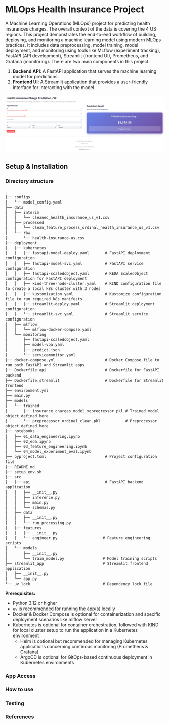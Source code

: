 # MLOps Health Insurance Project

A Machine Learning Operations (MLOps) project for predicting health insurances charges. The overall context of the data is covering the 4 US regions. This project demonstrates the end-to-end workflow of building, deploying, and monitoring a machine learning model using modern MLOps practices. It includes data preprocessing, model training, model deployment, and monitoring using tools like MLflow (experiment tracking), FastAPI (API development), Streamlit (frontend UI), Prometheus, and Grafana (monitoring). There are two main components in this project:

1. **Backend API**: A FastAPI application that serves the machine learning model for predictions.
2. **Frontend UI**: A Streamlit application that provides a user-friendly interface for interacting with the model.

![Health Insurance Frontend](assets/streamlit-frontend-ml-app.png)    

## Setup & Installation

### Directory structure

```
.
├── configs
│   └── model_config.yaml
├── data
│   ├── interim
│   │   └── cleaned_health_insurance_us_v1.csv
│   ├── processed
│   │   └── clean_feature_process_ordinal_health_insurance_us_v1.csv
│   └── raw
│       └── health-insurance-us.csv
├── deployment
│   ├── kubernetes
│   │   ├── fastapi-model-deploy.yaml       # FastAPI deployment configuration
│   │   ├── fastapi-model-svc.yaml          # FastAPI service configuration
│   │   ├── fastapi-scaledobject.yaml       # KEDA ScaledObject configuration for FastAPI deployment
│   │   ├── kind-three-node-cluster.yaml    # KIND configuration file to create a local k8s cluster with 3 nodes
│   │   ├── kustomization.yaml              # Kustomize configuration file to run required k8s manifests
│   │   ├── streamlit-deploy.yaml           # Streamlit deployment configuration
│   │   └── streamlit-svc.yaml              # Streamlit service configuration
│   ├── mlflow
│   │   └── mlflow-docker-compose.yaml
│   └── monitoring
│       ├── fastapi-scaledobject.yaml
│       ├── model-vpa.yaml
│       ├── predict.json
│       └── servicemonitor.yaml
├── docker-compose.yml                      # Docker Compose file to run both FastAPI and Streamlit apps
├── Dockerfile.api                          # Dockerfile for FastAPI backend
├── Dockerfile.streamlit                    # Dockerfile for Streamlit frontend
├── environment.yml
├── main.py
├── models
│   └── trained
│       ├── insurance_charges_model_xgbregressor.pkl # Trained model object defined here
│       └── preprocessor_ordinal_clean.pkl           # Preprocessor object defined here
├── notebooks
│   ├── 01_data_engineering.ipynb
│   ├── 02_eda.ipynb
│   ├── 03_feature_engineering.ipynb
│   └── 04_model_experiment_eval.ipynb
├── pyproject.toml                          # Project configuration file
├── README.md
├── setup_env.sh
├── src
│   ├── api                                 # FastAPI backend application
│   │   ├── __init__.py
│   │   ├── inference.py
│   │   ├── main.py
│   │   └── schemas.py
│   ├── data    
│   │   ├── __init__.py
│   │   └── run_processing.py
│   ├── features
│   │   ├── __init__.py
│   │   └── engineer.py                    # Feature engineering scripts
│   └── models
│       ├── __init__.py
│       └── train_model.py                 # Model training scripts 
├── streamlit_app                          # Streamlit frontend application
│   ├── __init__.py
│   └── app.py
└── uv.lock                                # Dependency lock file
```

**Prerequisites:**

- Python 3.12 or higher
- `uv` is recommended for running the app(s) locally
- Docker & Docker Compose is optional for containerization and specific deployment scenarios like mlflow server
- Kubernetes is optional for container orchestration, followed with KIND for local cluster setup to run the application in a Kubernetes environment
    - Helm is optional but recommended for managing Kubernetes applications concerning continous monitoring (Prometheus & Grafana)
    - ArgoCD is optional for GitOps-based continuous deployment in Kubernetes environments

### App Access

### How to use 

### Testing 

### References
